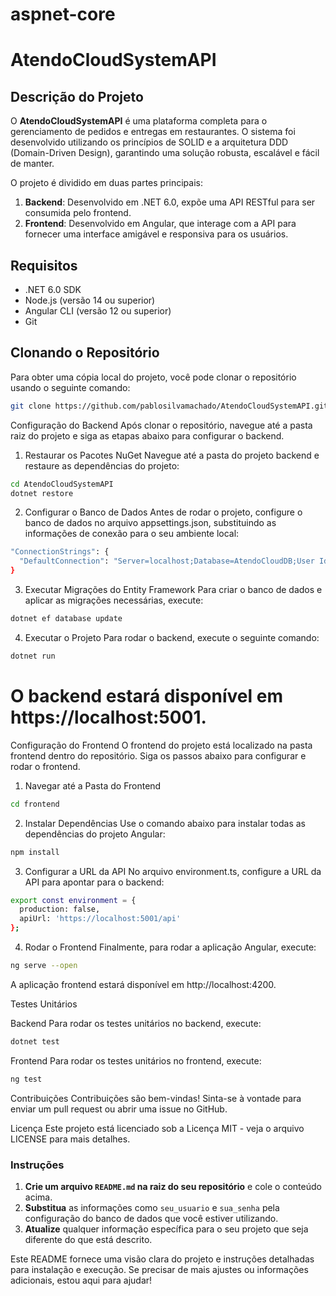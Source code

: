 # aspnet-core

# AtendoCloudSystemAPI

## Descrição do Projeto

O **AtendoCloudSystemAPI** é uma plataforma completa para o gerenciamento de pedidos e entregas em restaurantes. O sistema foi desenvolvido utilizando os princípios de SOLID e a arquitetura DDD (Domain-Driven Design), garantindo uma solução robusta, escalável e fácil de manter. 

O projeto é dividido em duas partes principais:

1. **Backend**: Desenvolvido em .NET 6.0, expõe uma API RESTful para ser consumida pelo frontend.
2. **Frontend**: Desenvolvido em Angular, que interage com a API para fornecer uma interface amigável e responsiva para os usuários.

## Requisitos

- .NET 6.0 SDK
- Node.js (versão 14 ou superior)
- Angular CLI (versão 12 ou superior)
- Git

## Clonando o Repositório

Para obter uma cópia local do projeto, você pode clonar o repositório usando o seguinte comando:

```bash
git clone https://github.com/pablosilvamachado/AtendoCloudSystemAPI.git
```
Configuração do Backend
Após clonar o repositório, navegue até a pasta raiz do projeto e siga as etapas abaixo para configurar o backend.

1. Restaurar os Pacotes NuGet
Navegue até a pasta do projeto backend e restaure as dependências do projeto:

```bash
cd AtendoCloudSystemAPI
dotnet restore
```

2. Configurar o Banco de Dados
Antes de rodar o projeto, configure o banco de dados no arquivo appsettings.json, substituindo as informações de conexão para o seu ambiente local:

```bash
"ConnectionStrings": {
  "DefaultConnection": "Server=localhost;Database=AtendoCloudDB;User Id=seu_usuario;Password=sua_senha;"
}
```

3. Executar Migrações do Entity Framework
Para criar o banco de dados e aplicar as migrações necessárias, execute:

```bash
dotnet ef database update
```

4. Executar o Projeto
Para rodar o backend, execute o seguinte comando:

```bash
dotnet run
```

O backend estará disponível em https://localhost:5001.
=============================================================================================================================================================================================================================================================================

Configuração do Frontend
O frontend do projeto está localizado na pasta frontend dentro do repositório. Siga os passos abaixo para configurar e rodar o frontend.

1. Navegar até a Pasta do Frontend
   
```bash
cd frontend
```

2. Instalar Dependências
Use o comando abaixo para instalar todas as dependências do projeto Angular:

```bash
npm install
```

3. Configurar a URL da API
No arquivo environment.ts, configure a URL da API para apontar para o backend:

```bash
export const environment = {
  production: false,
  apiUrl: 'https://localhost:5001/api'
};
```

4. Rodar o Frontend
Finalmente, para rodar a aplicação Angular, execute:

```bash
ng serve --open
```

A aplicação frontend estará disponível em http://localhost:4200.

Testes Unitários

Backend
Para rodar os testes unitários no backend, execute:

```bash
dotnet test
```

Frontend
Para rodar os testes unitários no frontend, execute:

```bash
ng test
```

Contribuições
Contribuições são bem-vindas! Sinta-se à vontade para enviar um pull request ou abrir uma issue no GitHub.

Licença
Este projeto está licenciado sob a Licença MIT - veja o arquivo LICENSE para mais detalhes.

### Instruções

1. **Crie um arquivo `README.md` na raiz do seu repositório** e cole o conteúdo acima.
2. **Substitua** as informações como `seu_usuario` e `sua_senha` pela configuração do banco de dados que você estiver utilizando.
3. **Atualize** qualquer informação específica para o seu projeto que seja diferente do que está descrito.

Este README fornece uma visão clara do projeto e instruções detalhadas para instalação e execução. Se precisar de mais ajustes ou informações adicionais, estou aqui para ajudar!
